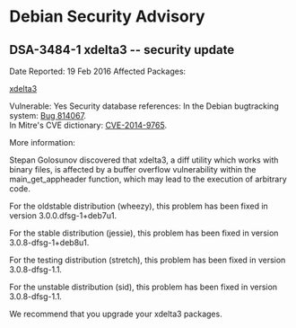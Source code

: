 
Debian Security Advisory
========================


DSA-3484-1 xdelta3 -- security update
-------------------------------------



Date Reported:
19 Feb 2016
Affected Packages:

[xdelta3](https://packages.debian.org/src:xdelta3)

Vulnerable:
Yes
Security database references:
In the Debian bugtracking system: [Bug 814067](https://bugs.debian.org/cgi-bin/bugreport.cgi?bug=814067).  
In Mitre's CVE dictionary: [CVE-2014-9765](https://security-tracker.debian.org/tracker/CVE-2014-9765).  

More information:

Stepan Golosunov discovered that xdelta3, a diff utility which works
with binary files, is affected by a buffer overflow vulnerability within
the main\_get\_appheader function, which may lead to the execution of
arbitrary code.


For the oldstable distribution (wheezy), this problem has been fixed
in version 3.0.0.dfsg-1+deb7u1.


For the stable distribution (jessie), this problem has been fixed in
version 3.0.8-dfsg-1+deb8u1.


For the testing distribution (stretch), this problem has been fixed
in version 3.0.8-dfsg-1.1.


For the unstable distribution (sid), this problem has been fixed in
version 3.0.8-dfsg-1.1.


We recommend that you upgrade your xdelta3 packages.





